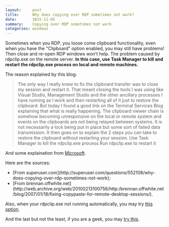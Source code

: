 ```yaml
---
layout:     post
title:      Why does copying over RDP sometimes not work?
date:       2015-11-05
summary:    Copying over RDP sometimes not work
categories: windows
---
```


Sometimes when you RDP, you loose come clipboard functionality, even when you have the "Clipboard" option enabled, you may still have problems! Then close and re-open RDP windows  won’t help. The problem caused by rdpclip.exe on the remote server. __In this case, use Task Manager to kill and restart the rdpclip.exe process on local and remote machines.__

The reason explained by this blog:
<blockquote>
The only way I really knew to fix the clipboard transfer was to close my session and restart it. That meant closing the tools I was using like Visual Studio, Management Studio and the other ancillary processes I have running as I work and then restarting all of it just to restore the clipboard. But today I found a good link on the Terminal Services Blog explaining that what is really happening. The clipboard viewer chain is somehow becoming unresponsive on the local or remote system and events on the clipboards are not being relayed between systems. It is not necessarily a lock being put in place but some sort of failed data transmission. It then goes on to explain the 2 steps you can take to restore the clipboard without restarting your session.
Use Task Manager to kill the rdpclip.exe process
Run rdpclip.exe to restart it
</blockquote>

And some explaination from [Microsoft](https://blogs.technet.microsoft.com/enterprisemobility/2006/11/16/why-does-my-shared-clipboard-not-work-part-1/).

Here are the sources:
<ul>
	<li> [From superuser.com](http://superuser.com/questions/552108/why-does-copying-over-rdp-sometimes-not-work); </li>
	<li> [From brennan.offwhite.net](http://web.archive.org/web/20100213100756/http:/brennan.offwhite.net/blog/2007/01/18/fixing-copypaste-for-remote-desktop-sessions/). </li>
</ul>

Also, when your rdpclip.exe not running automatically, you may try [this option](https://social.technet.microsoft.com/forums/windowsserver/en-US/d92ad1c3-826f-496b-8145-bb31615c55fe/rdpclipexe-not-running-automatically).

And the last but not the least, if you are a geek, you may [try this](http://www.remkoweijnen.nl/blog/2007/10/25/rdp-clipboard-fix/).